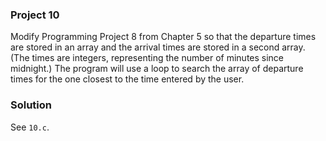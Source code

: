 ### Project 10

Modify Programming Project 8 from Chapter 5 so that the departure times are
stored in an array and the arrival times are stored in a second array. (The
times are integers, representing the number of minutes since midnight.) The
program will use a loop to search the array of departure times for the one
closest to the time entered by the user.

### Solution

See `10.c`.
